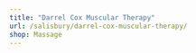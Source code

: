 ```yaml
---
title: "Darrel Cox Muscular Therapy"
url: /salisbury/darrel-cox-muscular-therapy/
shop: Massage
---
```

